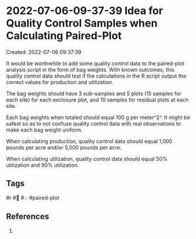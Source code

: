 # 2022-07-06-09-37-39 Idea for Quality Control Samples when Calculating Paired-Plot
Created: 2022-07-06 09:37:39

It would be worthwhile to add some quality control data to the paired-plot analysis script in the form of bag weights. With known outcomes, this quality control data should test if the calculations in the R script output the correct values for production and utilization.

The bag weights should have 3 sub-samples and 5 plots (15 samples for each site) for each exclosure plot, and 10 samples for residual plots at each site.

Each bag weights when totaled should equal 100 g per meter^2^. It might be safest so as to not confuse quality control data with real observations to make each bag weight uniform.

When calculating production, quality control data should equal 1,000 pounds per acre and/or 5,000 pounds per acre.

When calculating utilization, quality control data should equal 50% utilization and 90% utilization.


## Tags
#r #🌱 #💡 #paired-plot
## References
1. 